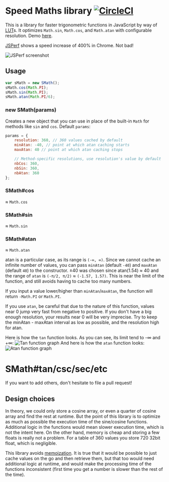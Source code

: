# Speed Maths library [![CircleCI](https://img.shields.io/circleci/project/Malharhak/smath.js.svg)](https://github.com/Malharhak/smath.js)

This is a library for faster trigonometric functions in JavaScript by way of [LUT](https://en.wikipedia.org/wiki/Lookup_table)s.
It optimizes `Math.sin`, `Math.cos`, and `Math.atan` with configurable resolution. Demo [here](http://malharhak.github.io/smath.js/).

[JSPerf](http://jsperf.com/smath-test/11) shows a speed increase of 400% in Chrome. Not bad!

![JSPerf screenshot](https://raw.githubusercontent.com/malharhak/smath.js/master/assets/jsperf.png)

## Usage

```javascript
var sMath = new SMath();
sMath.cos(Math.PI);
sMath.sin(Math.PI);
sMath.atan(Math.PI/6);
```

### new SMath(params)
Creates a new object that you can use in place of the built-in `Math` for methods like `sin` and `cos`. Default `params`:
```javascript
params = {
    resolution: 360, // 360 values cached by default
    minAtan: -40, // point at which atan caching starts
    maxAtan: 40 // point at which atan caching stops

	// Method-specific resolutions, use resolution's value by default
    nbCos: 360,
    nbSin: 360,
    nbAtan: 360
};
```

### SMath#cos
≈ `Math.cos`

### SMath#sin
≈ `Math.sin`

### SMath#atan
≈ `Math.atan`

atan is a particular case, as its range is `(-∞, ∞)`. Since we cannot cache an infinite number of values, you can pass `minAtan` (default `-40`) and `maxAtan` (default `40`) to the constructor. ±40 was chosen since atan(1.54) ≈ 40 and the range of `atan` is `(-π/2, π/2)` ≈ `(-1.57, 1.57)`. This is near the limit of the function, and still avoids having to cache too many numbers.

If you input a value lower/higher than `minAtan`/`maxAtan`, the function will return `-Math.PI` or `Math.PI`.

If you use `atan`, be careful that due to the nature of this function, values near 0 jump very fast from negative to positive. If you don't have a big enough resolution, your results near 0 will be very imprecise. Try to keep the minAtan - maxAtan interval as low as possible, and the resolution high for atan.

Here is how the `tan` function looks. As you can see, its limit tend to -∞ and +∞:
![Tan function graph](http://i.imgur.com/MKEeK2m.png)
And here is how the `atan` function looks:
![Atan function graph](http://i.imgur.com/rTeqkWj.png)

# SMath#tan/csc/sec/etc

If you want to add others, don't hesitate to file a pull request!

## Design choices

In theory, we could only store a cosine array, or even a quarter of cosine array and find the rest at runtime. But the point of this library is to optimize as much as possible the execution time of the sine/cosine functions. Additional logic in the functions would mean slower execution time, which is not the intent here.
On the other hand, memory is cheap and storing a few floats is really not a problem. For a table of 360 values you store 720 32bit float, which is negligible.

This library avoids [memoization](https://en.wikipedia.org/wiki/Memoization).
It is true that it would be possible to just cache values on the go and then retrieve them, but that too would need additional logic at runtime,
and would make the processing time of the functions inconsistent (first time you get a number is slower than the rest of the time).
